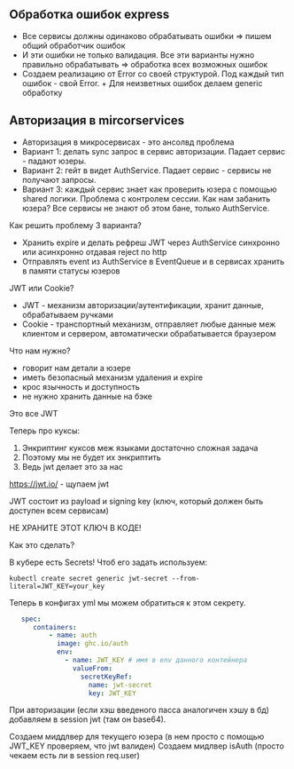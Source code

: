 ## Обработка ошибок express
- Все сервисы должны одинаково обрабатывать ошибки => пишем общий обработчик ошибок
- И эти ошибки не только валидация. Все эти варианты нужно правильно обрабатывать => обработка всех возможных ошибок 
- Создаем реализацию от Error со своей структурой. Под каждый тип ошибок - свой Error. + Для неизветных ошибок делаем generic обработку

## Авторизация в mircorservices
- Авторизация в микросервисах - это ансолвд проблема
- Вариант 1: делать sync запрос в сервис авторизации. Падает сервис - падают юзеры.
- Вариант 2: гейт в видет AuthService. Падает сервис - сервисы не получают запросы.
- Вариант 3: каждый сервис знает как проверить юзера с помощью shared логики. Проблема с контролем сессии. Как нам забанить юзера? Все сервисы не знают об этом бане, только AuthService.

Как решить проблему 3 варианта?
- Хранить expire и делать рефреш JWT через AuthService синхронно или асинхронно отдавая reject по http
- Отправлять event из AuthService в EventQueue и в сервисах хранить в памяти статусы юзеров

JWT или Cookie?
- JWT - механизм авторизации/аутентификации, хранит данные, обрабатываем ручками
- Cookie - транспортный механизм, отправляет любые данные меж клиентом и сервером, автоматически обрабатывается браузером

Что нам нужно?
- говорит нам детали а юзере
- иметь безопасный механизм удаления и expire 
- крос язычность и доступность
- не нужно хранить данные на бэке

Это все JWT

Теперь про куксы:
1. Энкриптинг куксов меж языками достаточно сложная задача
2. Поэтому мы не будет их энкриптить
3. Ведь jwt делает это за нас

https://jwt.io/ - щупаем jwt

JWT состоит из payload и signing key (ключ, который должен быть доступен всем сервисам)

НЕ ХРАНИТЕ ЭТОТ КЛЮЧ В КОДЕ!

Как это сделать?

В кубере есть Secrets!
Чтоб его задать используем:

`kubectl create secret generic jwt-secret --from-literal=JWT_KEY=your_key`

Теперь в конфигах yml мы можем обратиться к этом секрету.

```yml
   spec:
      containers:
          - name: auth
            image: ghc.io/auth
            env: 
              - name: JWT_KEY # имя в env данного контейнера
                valueFrom: 
                  secretKeyRef: 
                    name: jwt-secret
                    key: JWT_KEY
```

При авторизации (если хэш введеного пасса аналогичен хэшу в бд) добавляем в session jwt (там он base64).

Создаем миддлвер для текущего юзера (в нем просто с помощью JWT_KEY проверяем, что jwt валиден)
Создаем мидлвер isAuth (просто чекаем есть ли в session req.user)
